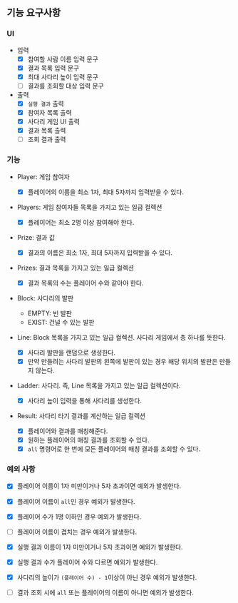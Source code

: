 ## 기능 요구사항

### UI

- 입력 
  - [x] 참여할 사람 이름 입력 문구
  - [x] 결과 목록 입력 문구
  - [x] 최대 사다리 높이 입력 문구
  - [ ] 결과를 조회할 대상 입력 문구
- 출력
  - [x] `실행 결과` 출력
  - [x] 참여자 목록 출력
  - [x] 사다리 게임 UI 출력
  - [x] 결과 목록 출력
  - [ ] 조회 결과 출력

### 기능

- Player: 게임 참여자
  - [x] 플레이어의 이름을 최소 1자, 최대 5자까지 입력받을 수 있다.

- Players: 게임 참여자들 목록을 가지고 있는 일급 컬렉션
  - [x] 플레이어는 최소 2명 이상 참여해야 한다.

- Prize: 결과 값
  - [x] 결과의 이름은 최소 1자, 최대 5자까지 입력받을 수 있다.

- Prizes: 결과 목록을 가지고 있는 일급 컬렉션
  - [x] 결과 목록의 수는 플레이어 수와 같아야 한다.

- Block: 사다리의 발판
  - EMPTY: 빈 발판
  - EXIST: 건널 수 있는 발판

- Line: Block 목록을 가지고 있는 일급 컬렉션. 사다리 게임에서 층 하나를 뜻한다.
  - [x] 사다리 발판을 랜덤으로 생성한다.
  - [x] 만약 만들려는 사다리 발판의 왼쪽에 발판이 있는 경우 해당 위치의 발판은 만들지 않는다.

- Ladder: 사다리. 즉, Line 목록을 가지고 있는 일급 컬렉션이다.
  - [x] 사다리 높이 입력을 통해 사다리를 생성한다.

- Result: 사다리 타기 결과를 계산하는 일급 컬렉션
  - [x] 플레이어와 결과를 매칭해준다.
  - [x] 원하는 플레이어의 매칭 결과를 조회할 수 있다.
  - [x] `all` 명령어로 한 번에 모든 플레이어의 매칭 결과를 조회할 수 있다.

### 예외 사항

- [x] 플레이어 이름이 1자 미만이거나 5자 초과이면 예외가 발생한다.
- [x] 플레이어 이름이 `all`인 경우 예외가 발생한다.
- [x] 플레이어 수가 1명 이하인 경우 예외가 발생한다.
- [ ] 플레이어 이름이 겹치는 경우 예외가 발생한다.

- [x] 실행 결과 이름이 1자 미만이거나 5자 초과이면 예외가 발생한다.
- [x] 실행 결과 수가 플레이어 수와 다르면 예외가 발생한다.

- [x] 사다리의 높이가 `(플레이어 수) - 1`이상이 아닌 경우 예외가 발생한다.

- [ ] 결과 조회 시에 `all` 또는 플레이어의 이름이 아니면 예외가 발생한다.
